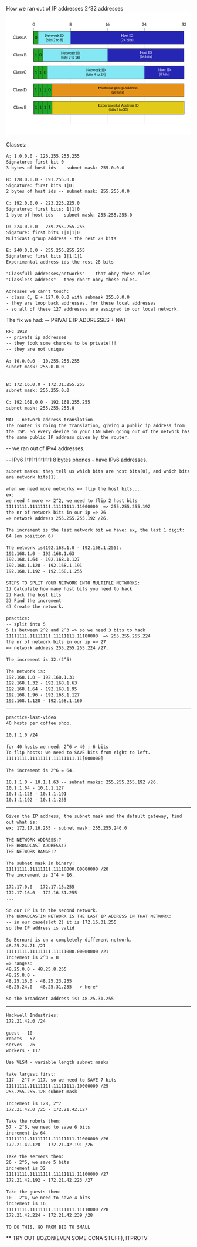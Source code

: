How we ran out of IP addresses
2^32 addresses
![Alt text](1013-05-Classful_addressing.png)


Classes:
    
    A: 1.0.0.0 - 126.255.255.255
    Signature: first bit 0
    3 bytes of host ids -- subnet mask: 255.0.0.0

    B: 128.0.0.0 - 191.255.0.0
    Signature: first bits 1|0|
    2 bytes of host ids -- subnet mask: 255.255.0.0

    C: 192.0.0.0 - 223.225.225.0
    Signature: first bits: 1|1|0
    1 byte of host ids -- subnet mask: 255.255.255.0

    D: 224.0.0.0 - 239.255.255.255
    Sigature: first bits 1|1|1|0
    Multicast group address - the rest 28 bits

    E: 240.0.0.0 - 255.255.255.255
    Signature: first bits 1|1|1|1
    Experimental address ids the rest 28 bits

    "Classfull addresses/networks"  - that obey these rules
    "Classless address" - they don't obey these rules.

    Adresses we can't touch:
    - class C, E + 127.0.0.0 with submask 255.0.0.0
    - they are loop back addresses, for these local addresses
    - so all of these 127 addresses are assigned to our local network.

The fix we had:
-- PRIVATE IP ADDRESSES + NAT

    RFC 1918
    -- private ip addresses
    -- they took some chuncks to be private!!!
    -- they are not unique

    A: 10.0.0.0 - 10.255.255.255
    subnet mask: 255.0.0.0
    
    
    B: 172.16.0.0 - 172.31.255.255
    subnet mask: 255.255.0.0

    C: 192.168.0.0 - 192.168.255.255 
    subnet mask: 255.255.255.0
    
    NAT - network address translation
    The router is doing the translation, giving a public ip address from the ISP. So every device in your LAN when going out of the network has the same public IP address given by the router.

-- we ran out of IPv4 addresses.

-- IPv6
1:1:1:1:1:1:1:1
8 bytes
phones - have IPv6 addresses.


    subnet masks: they tell us which bits are host bits(0), and which bits are network bits(1).

    when we need more networks => flip the host bits...
    ex: 
    we need 4 more => 2^2, we need to flip 2 host bits
    11111111.11111111.11111111.11000000  => 255.255.255.192
    the nr of network bits in our ip => 26 
    => network address 255.255.255.192 /26.

    The increment is the last network bit we have: ex, the last 1 digit: 64 (on position 6)

    The network is(192.168.1.0 - 192.168.1.255): 
    192.168.1.0 - 192.168.1.63
    192.168.1.64 - 192.168.1.127
    192.168.1.128 - 192.168.1.191
    192.168.1.192 - 192.168.1.255

    STEPS TO SPLIT YOUR NETWORK INTO MULTIPLE NETWORKS:
    1) Calculate how many host bits you need to hack
    2) Hack the host bits
    3) Find the increment
    4) Create the network.

    practice:
    -- split into 5
    5 is between 2^2 and 2^3 => so we need 3 bits to hack
    11111111.11111111.11111111.11100000  => 255.255.255.224
    the nr of network bits in our ip => 27
    => network address 255.255.255.224 /27.

    The increment is 32.(2^5)

    The network is:
    192.168.1.0 - 192.168.1.31
    192.168.1.32 - 192.168.1.63
    192.168.1.64 - 192.168.1.95
    192.168.1.96 - 192.168.1.127
    192.168.1.128 - 192.168.1.160

--------------------------------------------------------------

    practice-last-video
    40 hosts per coffee shop.

    10.1.1.0 /24 

    for 40 hosts we need: 2^6 > 40 ; 6 bits
    To flip hosts: we need to SAVE bits from right to left.
    11111111.11111111.11111111.11[000000]    
    
    The increment is 2^6 = 64.

    10.1.1.0 - 10.1.1.63 -- subnet masks: 255.255.255.192 /26.
    10.1.1.64 - 10.1.1.127
    10.1.1.128 - 10.1.1.191
    10.1.1.192 - 10.1.1.255

--------------------------------------------------------------

    Given the IP address, the subnet mask and the default gateway, find out what is: 
    ex: 172.17.16.255 - subnet mask: 255.255.240.0

    THE NETWORK ADDRESS:?
    THE BROADCAST ADDRESS:?
    THE NETWORK RANGE:?

    The subnet mask in binary:
    11111111.11111111.11110000.00000000 /20
    The increment is 2^4 = 16.

    172.17.0.0 - 172.17.15.255
    172.17.16.0 - 172.16.31.255
    ...

    So our IP is in the second network.
    The BROADCASTIN NETWORK IS THE LAST IP ADDRESS IN THAT NETWORK:
    -- in our case(slot 2) it is 172.16.31.255
    so the IP address is valid

    So Bernard is on a completely different network.
    48.25.24.71 /21
    11111111.11111111.11111000.00000000 /21
    Increment is 2^3 = 8
    => ranges:
    48.25.0.0 - 48.25.8.255
    48.25.8.0 - 
    48.25.16.0 - 48.25.23.255
    48.25.24.0 - 48.25.31.255  -> here* 

    So the broadcast address is: 48.25.31.255

--------------------------------------------------------------

    Hackwell Industries:
    172.21.42.0 /24

    guest - 10
    robots - 57
    serves - 26
    workers - 117

    Use VLSM - variable length subnet masks

    take largest first:
    117 - 2^7 > 117, so we need to SAVE 7 bits
    11111111.11111111.11111111.10000000 /25
    255.255.255.128 subnet mask
    
    Increment is 128, 2^7
    172.21.42.0 /25 - 172.21.42.127

    Take the robots then:
    57 - 2^6, we need to save 6 bits
    increment is 64
    11111111.11111111.11111111.11000000 /26
    172.21.42.128 - 172.21.42.191 /26

    Take the servers then:
    26 - 2^5, we save 5 bits
    increment is 32
    11111111.11111111.11111111.11100000 /27
    172.21.42.192 - 172.21.42.223 /27

    Take the guests then:
    10 - 2^4, we need to save 4 bits
    increment is 16
    11111111.11111111.11111111.11110000 /28
    172.21.42.224 - 172.21.42.239 /28

    TO DO THIS, GO FROM BIG TO SMALL

** TRY OUT BOZON(EVEN SOME CCNA STUFF), ITPROTV







    


    
